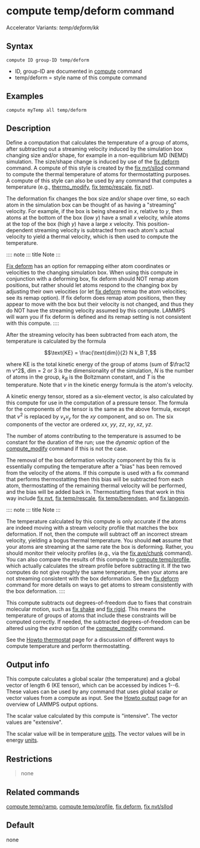 # compute temp/deform command

Accelerator Variants: *temp/deform/kk*

## Syntax

``` LAMMPS
compute ID group-ID temp/deform
```

-   ID, group-ID are documented in [compute](compute) command
-   temp/deform = style name of this compute command

## Examples

``` LAMMPS
compute myTemp all temp/deform
```

## Description

Define a computation that calculates the temperature of a group of
atoms, after subtracting out a streaming velocity induced by the
simulation box changing size and/or shape, for example in a
non-equilibrium MD (NEMD) simulation. The size/shape change is induced
by use of the [fix deform](fix_deform) command. A compute of this style
is created by the [fix nvt/sllod](fix_nvt_sllod) command to compute the
thermal temperature of atoms for thermostatting purposes. A compute of
this style can also be used by any command that computes a temperature
(e.g., [thermo_modify](thermo_modify), [fix
temp/rescale](fix_temp_rescale), [fix npt](fix_nh)).

The deformation fix changes the box size and/or shape over time, so each
atom in the simulation box can be thought of as having a \"streaming\"
velocity. For example, if the box is being sheared in *x*, relative to
*y*, then atoms at the bottom of the box (low *y*) have a small *x*
velocity, while atoms at the top of the box (high *y*) have a large *x*
velocity. This position-dependent streaming velocity is subtracted from
each atom\'s actual velocity to yield a thermal velocity, which is then
used to compute the temperature.

:::: note
::: title
Note
:::

[Fix deform](fix_deform) has an option for remapping either atom
coordinates or velocities to the changing simulation box. When using
this compute in conjunction with a deforming box, fix deform should NOT
remap atom positions, but rather should let atoms respond to the
changing box by adjusting their own velocities (or let [fix
deform](fix_deform) remap the atom velocities; see its remap option). If
fix deform does remap atom positions, then they appear to move with the
box but their velocity is not changed, and thus they do NOT have the
streaming velocity assumed by this compute. LAMMPS will warn you if fix
deform is defined and its remap setting is not consistent with this
compute.
::::

After the streaming velocity has been subtracted from each atom, the
temperature is calculated by the formula

$$\text{KE} = \frac{\text{dim}}{2} N k_B T,$$

where KE is the total kinetic energy of the group of atoms (sum of
$\frac12 m v^2$, dim = 2 or 3 is the dimensionality of the simulation,
$N$ is the number of atoms in the group, $k_B$ is the Boltzmann
constant, and $T$ is the temperature. Note that $v$ in the kinetic
energy formula is the atom\'s velocity.

A kinetic energy tensor, stored as a six-element vector, is also
calculated by this compute for use in the computation of a pressure
tensor. The formula for the components of the tensor is the same as the
above formula, except that $v^2$ is replaced by $v_x v_y$ for the $xy$
component, and so on. The six components of the vector are ordered $xx$,
$yy$, $zz$, $xy$, $xz$, $yz$.

The number of atoms contributing to the temperature is assumed to be
constant for the duration of the run; use the *dynamic* option of the
[compute_modify](compute_modify) command if this is not the case.

The removal of the box deformation velocity component by this fix is
essentially computing the temperature after a \"bias\" has been removed
from the velocity of the atoms. If this compute is used with a fix
command that performs thermostatting then this bias will be subtracted
from each atom, thermostatting of the remaining thermal velocity will be
performed, and the bias will be added back in. Thermostatting fixes that
work in this way include [fix nvt](fix_nh), [fix
temp/rescale](fix_temp_rescale), [fix
temp/berendsen](fix_temp_berendsen), and [fix langevin](fix_langevin).

:::: note
::: title
Note
:::

The temperature calculated by this compute is only accurate if the atoms
are indeed moving with a stream velocity profile that matches the box
deformation. If not, then the compute will subtract off an incorrect
stream velocity, yielding a bogus thermal temperature. You should
**not** assume that your atoms are streaming at the same rate the box is
deforming. Rather, you should monitor their velocity profiles (e.g., via
the [fix ave/chunk](fix_ave_chunk) command). You can also compare the
results of this compute to [compute temp/profile](compute_temp_profile),
which actually calculates the stream profile before subtracting it. If
the two computes do not give roughly the same temperature, then your
atoms are not streaming consistent with the box deformation. See the
[fix deform](fix_deform) command for more details on ways to get atoms
to stream consistently with the box deformation.
::::

This compute subtracts out degrees-of-freedom due to fixes that
constrain molecular motion, such as [fix shake](fix_shake) and [fix
rigid](fix_rigid). This means the temperature of groups of atoms that
include these constraints will be computed correctly. If needed, the
subtracted degrees-of-freedom can be altered using the *extra* option of
the [compute_modify](compute_modify) command.

See the [Howto thermostat](Howto_thermostat) page for a discussion of
different ways to compute temperature and perform thermostatting.

## Output info

This compute calculates a global scalar (the temperature) and a global
vector of length 6 (KE tensor), which can be accessed by indices 1\--6.
These values can be used by any command that uses global scalar or
vector values from a compute as input. See the [Howto
output](Howto_output) page for an overview of LAMMPS output options.

The scalar value calculated by this compute is \"intensive\". The vector
values are \"extensive\".

The scalar value will be in temperature [units](units). The vector
values will be in energy [units](units).

## Restrictions

> none

## Related commands

[compute temp/ramp](compute_temp_ramp), [compute
temp/profile](compute_temp_profile), [fix deform](fix_deform), [fix
nvt/sllod](fix_nvt_sllod)

## Default

none
